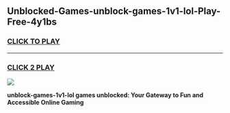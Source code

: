 
## Unblocked-Games-unblock-games-1v1-lol-Play-Free-4y1bs
<h3>
<a href="https://premium76.site?title=unblock-games-1v1-lol&ref=23A">CLICK TO PLAY</a></h3>
<hr>

<h3>
<a href="https://premium76.site?title=unblock-games-1v1-lol&ref=23A">CLICK 2 PLAY</a>
  
</h3>

<a href="https://premium76.site?title=unblock-games-1v1-lol&ref=23A"><img src="https://clearcache.store/games.png"></a>


**unblock-games-1v1-lol games unblocked: Your Gateway to Fun and Accessible Online Gaming**

